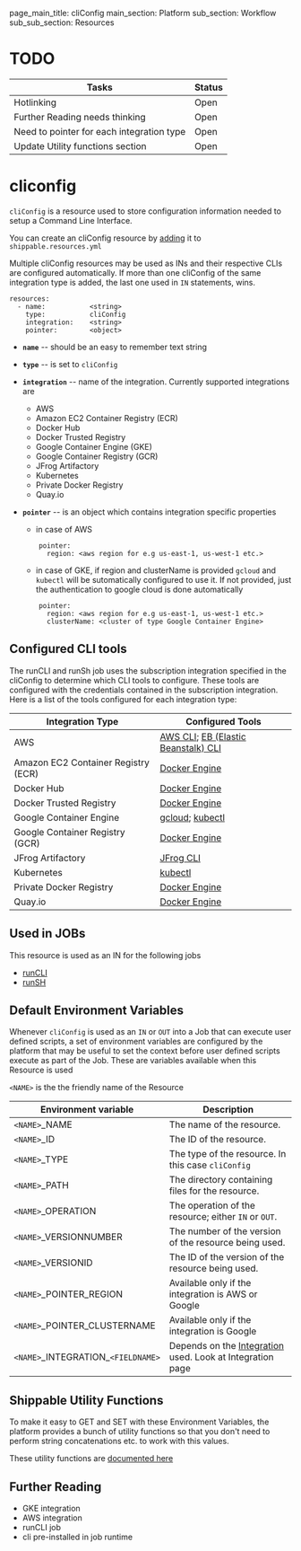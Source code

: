 page_main_title: cliConfig
main_section: Platform
sub_section: Workflow
sub_sub_section: Resources

# TODO
| Tasks   |      Status    |
|----------|-------------|
| Hotlinking |  Open |
| Further Reading needs thinking|  Open |
| Need to pointer for each integration type|  Open |
| Update Utility functions section|  Open |

# cliconfig
`cliConfig` is a resource used to store configuration information needed to setup a Command Line Interface.

You can create an cliConfig resource by [adding](resources-working-wth#adding) it to `shippable.resources.yml`

Multiple cliConfig resources may be used as INs and their respective CLIs are configured automatically. If more than one cliConfig of the same integration type is added, the last one used in `IN` statements, wins.

```
resources:
  - name: 			<string>
    type: 			cliConfig
    integration: 	<string>
    pointer:		<object>
```

* **`name`** -- should be an easy to remember text string

* **`type`** -- is set to `cliConfig`

* **`integration`** -- name of the integration. Currently supported integrations are
	* AWS
	* Amazon EC2 Container Registry (ECR)
	* Docker Hub
	* Docker Trusted Registry
	* Google Container Engine (GKE)
	* Google Container Registry (GCR)
	* JFrog Artifactory
	* Kubernetes
	* Private Docker Registry
	* Quay.io

* **`pointer`** -- is an object which contains integration specific properties
	* in case of AWS

	```
	    pointer:
	      region: <aws region for e.g us-east-1, us-west-1 etc.>
	```

	* in case of GKE, if region and clusterName is provided `gcloud` and `kubectl` will be sutomatically configured to use it. If not provided, just the authentication to google cloud is done automatically

	```
	    pointer:
	      region: <aws region for e.g us-east-1, us-west-1 etc.>
	      clusterName: <cluster of type Google Container Engine>
	```

<a name="cliConfigTools"></a>
## Configured CLI tools

The runCLI and runSh job uses the subscription integration specified in the
cliConfig to determine which CLI tools to configure.
These tools are configured with the credentials contained in the subscription
integration. Here is a list of the tools configured for each integration type:

| Integration Type                    | Configured Tools           |
| ------------------------------------|-------------|
| AWS                                 | [AWS CLI](https://aws.amazon.com/cli/); [EB (Elastic Beanstalk) CLI](http://docs.aws.amazon.com/elasticbeanstalk/latest/dg/eb-cli3.html) |
| Amazon EC2 Container Registry (ECR) | [Docker Engine](https://docs.docker.com/engine/platform/commandline/docker/) |
| Docker Hub                          | [Docker Engine](https://docs.docker.com/engine/platform/commandline/docker/) |
| Docker Trusted Registry             | [Docker Engine](https://docs.docker.com/engine/platform/commandline/docker/) |
| Google Container Engine             | [gcloud](https://cloud.google.com/sdk/gcloud/); [kubectl](https://kubernetes.io/docs/user-guide/kubectl/) |
| Google Container Registry (GCR)     | [Docker Engine](https://docs.docker.com/engine/platform/commandline/docker/) |
| JFrog Artifactory                   | [JFrog CLI](https://www.jfrog.com/confluence/display/CLI/CLI+for+JFrog+Artifactory) |
| Kubernetes                          | [kubectl](https://kubernetes.io/docs/user-guide/kubectl/) |
| Private Docker Registry             | [Docker Engine](https://docs.docker.com/engine/platform/commandline/docker/) |
| Quay.io                             | [Docker Engine](https://docs.docker.com/engine/platform/commandline/docker/) |

## Used in JOBs
This resource is used as an IN for the following jobs

* [runCLI](job-runcli/)
* [runSH](jobs-runsh/)

## Default Environment Variables
Whenever `cliConfig` is used as an `IN` or `OUT` into a Job that can execute user defined scripts, a set of environment variables are configured by the platform that may be useful to set the context before user defined scripts execute as part of the Job. These are variables available when this Resource is used

`<NAME>` is the the friendly name of the Resource

| Environment variable						| Description                         |
| ------------- 								|------------------------------------ |
| `<NAME>`_NAME 								| The name of the resource. |
| `<NAME>`_ID 								| The ID of the resource. |
| `<NAME>`_TYPE 								| The type of the resource. In this case `cliConfig`|
| `<NAME>`_PATH 								| The directory containing files for the resource. |
| `<NAME>`_OPERATION 						| The operation of the resource; either `IN` or `OUT`. |
| `<NAME>`_VERSIONNUMBER 					| The number of the version of the resource being used. |
| `<NAME>`_VERSIONID    					| The ID of the version of the resource being used. |
| `<NAME>`_POINTER\_REGION 				| Available only if the integration is AWS or Google |
| `<NAME>`_POINTER\_CLUSTERNAME 			| Available only if the integration is Google |
| `<NAME>`_INTEGRATION\_`<FIELDNAME>`	| Depends on the [Integration]() used. Look at Integration page|

## Shippable Utility Functions
To make it easy to GET and SET with these Environment Variables, the platform provides a bunch of utility functions so that you don't need to perform string concatenations etc. to work with this values. 

These utility functions are [documented here]()

## Further Reading
* GKE integration
* AWS integration
* runCLI job
* cli pre-installed in job runtime
